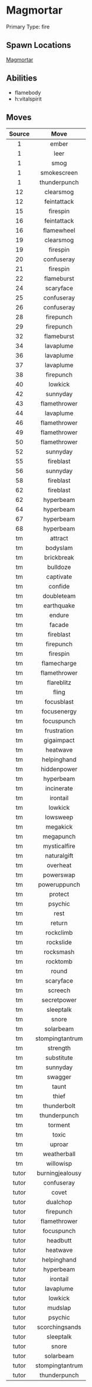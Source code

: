 # Magmortar  
Primary Type: fire  
  
## Spawn Locations  
[Magmortar](/data/spawn_presets/magmortar.md)  
  
## Abilities  
  * flamebody
  * h:vitalspirit
  
  
## Moves  
  
| Source | Move |  
|:---:|:---:|  
| 1 | ember |  
| 1 | leer |  
| 1 | smog |  
| 1 | smokescreen |  
| 1 | thunderpunch |  
| 12 | clearsmog |  
| 12 | feintattack |  
| 15 | firespin |  
| 16 | feintattack |  
| 16 | flamewheel |  
| 19 | clearsmog |  
| 19 | firespin |  
| 20 | confuseray |  
| 21 | firespin |  
| 22 | flameburst |  
| 24 | scaryface |  
| 25 | confuseray |  
| 26 | confuseray |  
| 28 | firepunch |  
| 29 | firepunch |  
| 32 | flameburst |  
| 34 | lavaplume |  
| 36 | lavaplume |  
| 37 | lavaplume |  
| 38 | firepunch |  
| 40 | lowkick |  
| 42 | sunnyday |  
| 43 | flamethrower |  
| 44 | lavaplume |  
| 46 | flamethrower |  
| 49 | flamethrower |  
| 50 | flamethrower |  
| 52 | sunnyday |  
| 55 | fireblast |  
| 56 | sunnyday |  
| 58 | fireblast |  
| 62 | fireblast |  
| 62 | hyperbeam |  
| 64 | hyperbeam |  
| 67 | hyperbeam |  
| 68 | hyperbeam |  
| tm | attract |  
| tm | bodyslam |  
| tm | brickbreak |  
| tm | bulldoze |  
| tm | captivate |  
| tm | confide |  
| tm | doubleteam |  
| tm | earthquake |  
| tm | endure |  
| tm | facade |  
| tm | fireblast |  
| tm | firepunch |  
| tm | firespin |  
| tm | flamecharge |  
| tm | flamethrower |  
| tm | flareblitz |  
| tm | fling |  
| tm | focusblast |  
| tm | focusenergy |  
| tm | focuspunch |  
| tm | frustration |  
| tm | gigaimpact |  
| tm | heatwave |  
| tm | helpinghand |  
| tm | hiddenpower |  
| tm | hyperbeam |  
| tm | incinerate |  
| tm | irontail |  
| tm | lowkick |  
| tm | lowsweep |  
| tm | megakick |  
| tm | megapunch |  
| tm | mysticalfire |  
| tm | naturalgift |  
| tm | overheat |  
| tm | powerswap |  
| tm | poweruppunch |  
| tm | protect |  
| tm | psychic |  
| tm | rest |  
| tm | return |  
| tm | rockclimb |  
| tm | rockslide |  
| tm | rocksmash |  
| tm | rocktomb |  
| tm | round |  
| tm | scaryface |  
| tm | screech |  
| tm | secretpower |  
| tm | sleeptalk |  
| tm | snore |  
| tm | solarbeam |  
| tm | stompingtantrum |  
| tm | strength |  
| tm | substitute |  
| tm | sunnyday |  
| tm | swagger |  
| tm | taunt |  
| tm | thief |  
| tm | thunderbolt |  
| tm | thunderpunch |  
| tm | torment |  
| tm | toxic |  
| tm | uproar |  
| tm | weatherball |  
| tm | willowisp |  
| tutor | burningjealousy |  
| tutor | confuseray |  
| tutor | covet |  
| tutor | dualchop |  
| tutor | firepunch |  
| tutor | flamethrower |  
| tutor | focuspunch |  
| tutor | headbutt |  
| tutor | heatwave |  
| tutor | helpinghand |  
| tutor | hyperbeam |  
| tutor | irontail |  
| tutor | lavaplume |  
| tutor | lowkick |  
| tutor | mudslap |  
| tutor | psychic |  
| tutor | scorchingsands |  
| tutor | sleeptalk |  
| tutor | snore |  
| tutor | solarbeam |  
| tutor | stompingtantrum |  
| tutor | thunderpunch |  
  
